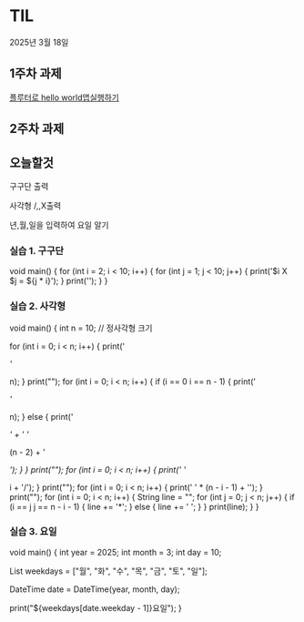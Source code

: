 # TIL

2025년 3월 18일

## 1주차 과제

[플루터로 hello world앱실행하기](https://github.com/izuna69/app/blob/test2/2021136057_b/%ED%94%8C%EB%A3%A8%ED%84%B0%EB%A1%9C%20hello%20world%20%EC%95%B1%EC%8B%A4%ED%96%89%ED%95%98%EA%B8%B0%201b230e98279f8038bc9afa1ec9603995.md)

## 2주차 과제

## 오늘할것

구구단 출력

사각형 /,\,X출력

년,월,일을 입력하여 요일 알기

### 실습 1. 구구단

void main() {
for (int i = 2; i < 10; i++) {
for (int j = 1; j < 10; j++) {
print('$i X $j =  ${j * i}');
}
print('');
}
}

### 실습 2.  사각형

void main() {
int n = 10; // 정사각형 크기

for (int i = 0; i < n; i++) {
print('

*'*

n);
}
print("");
for (int i = 0; i < n; i++) {
if (i == 0  i == n - 1) {
print('

*'*

n);
} else {
print('

*' + ' '*

(n - 2) + '

*');
}
}
print("");
for (int i = 0; i < n; i++) {
print(' '*

i + '/');
}
print("");
for (int i = 0; i < n; i++) {
print(' ' * (n - i - 1) + '\');
}
print("");
for (int i = 0; i < n; i++) {
String line = "";
for (int j = 0; j < n; j++) {
if (i == j  j == n - i - 1) {
line += '*';
} else {
line += ' ';
}
}
print(line);
}
}

### 실습 3. 요일

void main() {
int year = 2025;
int month = 3;
int day = 10;

List weekdays = ["월", "화", "수", "목", "금", "토", "일"];

DateTime date = DateTime(year, month, day);

print("${weekdays[date.weekday - 1]}요일");
}
